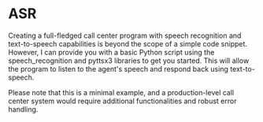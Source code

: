 # ASR
Creating a full-fledged call center program with speech recognition and text-to-speech capabilities is beyond the scope of a simple code snippet.
However, I can provide you with a basic Python script using the speech_recognition and pyttsx3 libraries to get you started. This will allow the program to listen to the agent's speech and respond back using text-to-speech.

Please note that this is a minimal example, and a production-level call center system would require additional functionalities and robust error handling.
